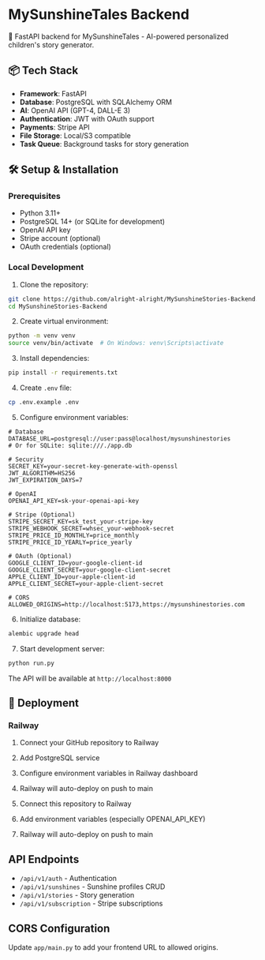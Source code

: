 # MySunshineTales Backend

🚀 FastAPI backend for MySunshineTales - AI-powered personalized children's story generator.

## 📦 Tech Stack

- **Framework**: FastAPI
- **Database**: PostgreSQL with SQLAlchemy ORM
- **AI**: OpenAI API (GPT-4, DALL-E 3)
- **Authentication**: JWT with OAuth support
- **Payments**: Stripe API
- **File Storage**: Local/S3 compatible
- **Task Queue**: Background tasks for story generation

## 🛠️ Setup & Installation

### Prerequisites

- Python 3.11+
- PostgreSQL 14+ (or SQLite for development)
- OpenAI API key
- Stripe account (optional)
- OAuth credentials (optional)

### Local Development

1. Clone the repository:
```bash
git clone https://github.com/alright-alright/MySunshineStories-Backend.git
cd MySunshineStories-Backend
```

2. Create virtual environment:
```bash
python -m venv venv
source venv/bin/activate  # On Windows: venv\Scripts\activate
```

3. Install dependencies:
```bash
pip install -r requirements.txt
```

4. Create `.env` file:
```bash
cp .env.example .env
```

5. Configure environment variables:
```env
# Database
DATABASE_URL=postgresql://user:pass@localhost/mysunshinestories
# Or for SQLite: sqlite:///./app.db

# Security
SECRET_KEY=your-secret-key-generate-with-openssl
JWT_ALGORITHM=HS256
JWT_EXPIRATION_DAYS=7

# OpenAI
OPENAI_API_KEY=sk-your-openai-api-key

# Stripe (Optional)
STRIPE_SECRET_KEY=sk_test_your-stripe-key
STRIPE_WEBHOOK_SECRET=whsec_your-webhook-secret
STRIPE_PRICE_ID_MONTHLY=price_monthly
STRIPE_PRICE_ID_YEARLY=price_yearly

# OAuth (Optional)
GOOGLE_CLIENT_ID=your-google-client-id
GOOGLE_CLIENT_SECRET=your-google-client-secret
APPLE_CLIENT_ID=your-apple-client-id
APPLE_CLIENT_SECRET=your-apple-client-secret

# CORS
ALLOWED_ORIGINS=http://localhost:5173,https://mysunshinestories.com
```

6. Initialize database:
```bash
alembic upgrade head
```

7. Start development server:
```bash
python run.py
```

The API will be available at `http://localhost:8000`

## 🚢 Deployment

### Railway

1. Connect your GitHub repository to Railway
2. Add PostgreSQL service
3. Configure environment variables in Railway dashboard
4. Railway will auto-deploy on push to main

1. Connect this repository to Railway
2. Add environment variables (especially OPENAI_API_KEY)
3. Railway will auto-deploy on push to main

## API Endpoints
- `/api/v1/auth` - Authentication
- `/api/v1/sunshines` - Sunshine profiles CRUD
- `/api/v1/stories` - Story generation
- `/api/v1/subscription` - Stripe subscriptions

## CORS Configuration
Update `app/main.py` to add your frontend URL to allowed origins.
